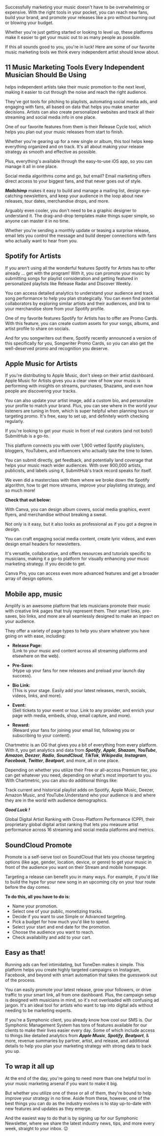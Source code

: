 Successfully marketing your music doesn't have to be overwhelming or expensive. With the right tools in your pocket, you can reach new fans, build your brand, and promote your releases like a pro without burning out or blowing your budget.

Whether you're just getting started or looking to level up, these platforms make it easier to get your music out to as many people as possible.

If this all sounds good to you, you're in luck! Here are some of our favorite music marketing tools we think every independent artist should know about.

## 11 Music Marketing Tools Every Independent Musician Should Be Using

helps independent artists take their music promotion to the next level, making it easier to cut through the noise and reach the right audience. 

They've got tools for pitching to playlists, automating social media ads, and engaging with fans, all based on data that helps you make smarter decisions. Artists can also create personalized websites and track all their streaming and social media info in one place.

One of our favorite features from them is their Release Cycle tool, which helps you plan out your music releases from start to finish.

Whether you're gearing up for a new single or album, this tool helps keep everything organized and on track. It's all about making your release strategy as smooth and effective as possible.

Plus, everything's available through the easy-to-use iOS app, so you can manage it all in one place.

Social media algorithms come and go, but email? Email marketing offers direct access to your biggest fans, and that never goes out of style. 

***Mailchimp*** makes it easy to build and manage a mailing list, design eye-catching newsletters, and keep your audience in the loop about new releases, tour dates, merchandise drops, and more.

Arguably even cooler, you don't need to be a graphic designer to understand it. The drag-and-drop templates make things super simple, so anyone can master it in no time. 

Whether you're sending a monthly update or teasing a surprise release, email lets you control the message and build deeper connections with fans who actually want to hear from you.

## Spotify for Artists

If you aren't using all the wonderful features Spotify for Artists has to offer already ... get with the program! With it, you can promote your music by submitting songs for playlist consideration and getting featured in personalized playlists like Release Radar and Discover Weekly.

You can access detailed analytics to understand your audience and track song performance to help you plan strategically. You can even find potential collaborators by exploring similar artists and their audiences, and link to your merchandise store from your Spotify profile.

One of my favorite features Spotify for Artists has to offer are Promo Cards. With this feature, you can create custom assets for your songs, albums, and artist profile to share on socials.

And for you songwriters out there, Spotify recently announced a version of this specifically for you, Songwriter Promo Cards, so you can also get the well-deserved promo and recognition you deserve.

## Apple Music for Artists

If you're distributing to Apple Music, don't sleep on their artist dashboard. Apple Music for Artists gives you a clear view of how your music is performing with insights on streams, purchases, Shazams, and even how people are discovering your tracks.

You can also update your artist image, add a custom bio, and personalize your profile to match your brand. Plus, you can see where in the world your listeners are tuning in from, which is super helpful when planning tours or targeting promo. It's free, easy to set up, and definitely worth checking regularly.

If you're looking to get your music in front of real curators (and not bots!) SubmitHub is a go-to.

This platform connects you with over 1,900 vetted Spotify playlisters, bloggers, YouTubers, and influencers who actually take the time to listen. 

You can submit directly, get feedback, and potentially land coverage that helps your music reach wider audiences. With over 900,000 artists, publicists, and labels using it, SubmitHub's track record speaks for itself.

We even did a masterclass with them where we broke down the Spotify algorithm, how to get more streams, improve your playlisting strategy, and so much more!

**Check that out below:**

With Canva, you can design album covers, social media graphics, event flyers, and merchandise without breaking a sweat.

Not only is it easy, but it also looks as professional as if you got a degree in design.

You can craft engaging social media content, create lyric videos, and even design email headers for newsletters.

It's versatile, collaborative, and offers resources and tutorials specific to musicians, making it a go-to platform for visually enhancing your music marketing strategy. If you decide to get.

Canva Pro, you can access even more advanced features and get a broader array of design options.

## Mobile app, music

Amplify is an awesome platform that lets musicians promote their music with creative link pages that truly represent them. Their smart links, pre-saves, bio links, and more are all seamlessly designed to make an impact on your audience.

They offer a variety of page types to help you share whatever you have going on with ease, including:

- **Release Page:**  
(Link to your music and content across all streaming platforms and elsewhere on the web).
- **Pre-Save:**  
(Hype up your fans for new releases and preload your launch day success).
- **Bio Link:**  
(This is your stage. Easily add your latest releases, merch, socials, videos, links, and more).
- **Event:**  
(Sell tickets to your event or tour. Link to any provider, and enrich your page with media, embeds, shop, email capture, and more).

- **Reward:**  
(Reward your fans for joining your email list, following you or subscribing to your content).

Chartmetric is an OG that gives you a bit of everything from every platform. With it, you get analytics and data from ***Spotify***, ***Apple***, ***Shazam***, ***YouTube***, ***Amazon***, ***Deezer***, ***Radio***, ***SoundCloud***, ***TikTok***, ***Wikipedia***, ***Instagram***, ***Facebook***, ***Twitter***, ***Beatport***, and more, all in one place.

Depending on whether you utilize their Free or all-access Premium tier, you can get whatever you need, depending on what's most important to you. With Chartmetric, you can also do additional things like:

Track current and historical playlist adds on Spotify, Apple Music, Deezer, Amazon Music, and YouTube.Understand who your audience is and where they are in the world with audience demographics.

***Good Luck !***

Global Digital Artist Ranking with Cross-Platform Performance (CPP), their proprietary global digital artist ranking that lets you measure artist performance across 16 streaming and social media platforms and metrics.

## SoundCloud Promote

Promote is a self-serve tool on SoundCloud that lets you choose targeting options (like age, gender, location, device, or genre) to get your music in front of the audience you want on their Stream and mobile homepage. 

Targeting a release can benefit you in many ways. For example, if you'd like to build the hype for your new song in an upcoming city on your tour route before the day comes.

**To do this, all you have to do is:**

- Name your promotion.
- Select one of your public, monetizing tracks.
- Decide if you want to use Simple or Advanced targeting.
- Pick a budget for how much you'd like to spend.
- Select your start and end date for the promotion.
- Choose the audience you want to reach.
- Check availability and add to your cart.

## Easy as that!

Running ads can feel intimidating, but ToneDen makes it simple. This platform helps you create highly targeted campaigns on Instagram, Facebook, and beyond with smart automation that takes the guesswork out of the process.

You can easily promote your latest release, grow your followers, or drive traffic to your smart link, all from one dashboard. Plus, the campaign setup is designed with musicians in mind, so it's not overloaded with confusing ad jargon. It's an ideal tool for artists who want to tap into digital ads without needing to be marketing experts.

If you're a Symphonic client, you already know how cool our SMS is. Our Symphonic Management System has tons of features available for our clients to make their lives easier every day. Some of which include access to things like detailed analytics from ***Apple Music***, ***Spotify***, ***Beatport***, & more, revenue summaries by partner, artist, and release, and additional details to help you plan your marketing strategy with strong data to back you up.

## To wrap it all up

At the end of the day, you're going to need more than one helpful tool in your music marketing arsenal if you want to make it big.

But whether you utilize one of these or all of them, they're bound to help improve your strategy in no time. Aside from these, however, one of the best things you can do as the industry evolves is to stay up-to-date with new features and updates as they emerge.

And the easiest way to do that is by signing up for our Symphonic Newsletter, where we share the latest industry news, tips, and more every week, straight to your inbox. 😉